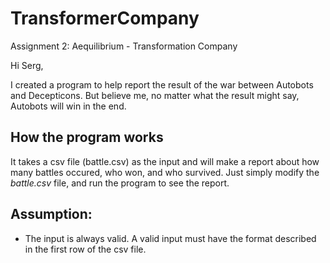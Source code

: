 # TransformerCompany
Assignment 2: Aequilibrium - Transformation Company

Hi Serg,

I created a program to help report the result of the war between Autobots and Decepticons. But believe me, no matter what the result might say, Autobots will win in the end.

## How the program works
It takes a csv file (battle.csv) as the input and will make a report about how many battles occured, who won, and who survived. Just simply modify the _battle.csv_ file, and run the program to see the report.

## Assumption: 
* The input is always valid. A valid input must have the format described in the first row of the csv file.
